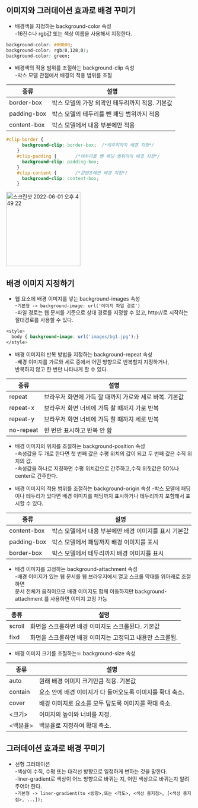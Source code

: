 ## 이미지와 그러데이션 효과로 배경 꾸미기  

* 배경색을 지정하는 background-color 속성  
  -16진수나 rgb값 또는 색상 이름을 사용해서 지정한다.  

``` css
background-color: #00000;
background-color: rgb(0,128,0);
background-color: green;
```

* 배경색의 적용 범위를 조절하는 background-clip 속성  
  -박스 모델 관점에서 배경의 적용 범위를 조절
  
|      종류 |              설명                   |
|----------|------------------------------------|
|border-box|박스 모델의 가장 외곽인 테두리까지 적용. 기본값|
|padding-box|박스 모델의 테두리를 뺀 패딩 범위까지 적용|
|content-box|박스 모델에서 내용 부분에만 적용|

```css
#clip-border {
      background-clip: border-box;  /*테두리까지 배경 지정*/
    }
    #clip-padding {       /*테두리를 뺀 패딩 범위까지 배경 지정*/
      background-clip: padding-box;
    }
    #clip-content {       /*콘텐츠에만 배경 지정*/
      background-clip: content-box;
    }
```
<img width="200" alt="스크린샷 2022-06-01 오후 4 49 22" src="https://user-images.githubusercontent.com/97012561/171354566-9ab75ed1-cba2-4896-865f-d67f9de5171d.png">


## 배경 이미지 지정하기  
* 웹 요소에 배경 이미지를 넣는 background-images 속성  
  -`기본형 -> background-image: url('이미지 파일 경로')`  
  -파일 경로는 웹 문서를 기준으로 상대 경로를 지정할 수 있고, http://로 시작하는 절대경로를 사용할 수 있다.  

```css
<style>
  body { background-image: url('images/bg1.jpg');}
</style>
```

* 배경 이미지의 반복 방법을 지정하는 background-repeat 속성  
  -배경 이미지를 가로와 세로 중에서 어떤 방향으로 반복할지 지정하거나,   
    반복하지 않고 한 번만 나타나게 할 수 있다. 
    
|      종류 |              설명                   |
|----------|------------------------------------|
|repeat|브라우저 화면에 가득 찰 때까지 가로와 세로 바복. 기본값|
|repeat-x|브라우저 화면 너비에 가득 찰 때까지 가로 반복|
|repeat-y|브라우저 화면 너비에 가득 찰 때까지 세로 반복|
|no-repeat|한 번만 표시하고 반복 안 함|
  
 
 * 배경 이미지의 위치를 조절하는 background-position 속성  
   -속성값을 두 개로 한다면 첫 번째 값은 수평 위치의 값이 되고 두 번째 값은 수직 위치의 값.  
   -속성값을 하나로 지정하면 수평 위치값으로 간주하고,수직 위칫값은 50%나 center로 간주한다.  


* 배경 이미지의 적용 범위를 조절하는 background-origin 속성 
  -박스 모델에 패딩이나 테두리가 있다면 배경 이미지를 패딩까지 표시하거나 테두리까지 포함해서 표시할 수 있다.  
  
|      종류 |              설명                   |
|----------|------------------------------------|
|content-box|박스 모델에서 내용 부분에만 배경 이미지를 표시 기본값|
|padding-box|박스 모델에서 패딩까지 배경 이미지를 표시|
|border-box|박스 모델에서 테두리까지 배경 이미지를 표시|

* 배경 이미지를 고정하는 background-attachment 속성  
  -배경 이미지가 있는 웹 문서를 웹 브라우저에서 열고 스크롤 막대를 위아래로 조절하면  
   문서 전체가 움직이으모 배경 이미지도 함께 이동하지만  background-attachment 를 사용하면 이미지 고정 가능  
 
 |      종류 |              설명                   |
|----------|------------------------------------|
|scroll|화면을 스크롤하면 배경 이미지도 스크롤된다. 기본값|
|fixd|화면을 스크롤하면 배경 이미지는 고정되고 내용만 스크롤됨.|


* 배경 이미지 크기를 조절하는ㅌ background-size 속성  

 |      종류 |              설명                   |
|----------|------------------------------------|
|auto|원래 배경 이미지 크기만큼 적용. 기본값|
|contain|요소 안에 배경 이미지가 다 들어오도록 이미지를 확대 축소.|
|cover|배경 이미지로 요소를 모두 덮도록 이미지를 확대 축소.|
|<크기>|이미지의 높이와 너비를 지정.|
|<백분율>|백분율로 지정하여 확대 축소.|


## 그러데이션 효과로 배경 꾸미기  

* 선형 그러데이션  
  -색상이 수직, 수평 또는 대각선 방향으로 일정하게 변하는 것을 말한다.  
  -liner-gradient로 색상이 어느 방향으로 바뀌는 지, 어떤 색상으로 바뀌는지 알려 주어야 한다.  
  -`기본형 -> liner-gradient(to <방향>,또는 <각도>, <색상 중지점>, [<색상 중지점>, ...]);` 
